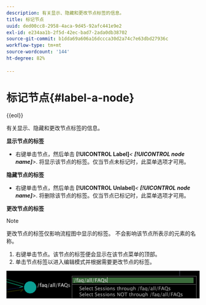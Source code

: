```yaml
---
description: 有关显示、隐藏和更改节点标签的信息。
title: 标记节点
uuid: ded00cc8-2958-4aca-9d45-92afc441e9e2
exl-id: e234aa1b-2f5d-42ec-bad7-2ada0db38702
source-git-commit: b1dda69a606a16dccca30d2a74c7e63dbd27936c
workflow-type: tm+mt
source-wordcount: '144'
ht-degree: 82%

---
```


# 标记节点{#label-a-node}

{{eol}}

有关显示、隐藏和更改节点标签的信息。

**显示节点的标签**

* 右键单击节点，然后单击 **[!UICONTROL Label]***&lt; **[!UICONTROL node name]**>*. 将显示该节点的标签。仅当节点未标记时，此菜单选项才可用。

**隐藏节点的标签**

* 右键单击节点，然后单击 **[!UICONTROL Unlabel]***&lt; **[!UICONTROL node name]**>*. 将删除该节点的标签。仅当节点已标记时，此菜单选项才可用。

**更改节点的标签**

>[!NOTE]
>
>更改节点的标签仅影响流程图中显示的标签。 不会影响该节点所表示的元素的名称。

1. 右键单击节点。该节点的标签便会显示在该节点菜单的顶部。
1. 单击节点标签以进入编辑模式并根据需要更改节点的标签。

![](assets/mnu_2DProcessMap_label.png)
